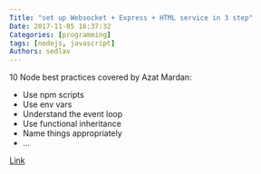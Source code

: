 ```yaml
---
Title: "set up Websocket + Express + HTML service in 3 step"
Date: 2017-11-05 16:37:32
Categories: [programming]
tags: [nodejs, javascript]
Authors: sedlav
---
```


10 Node best practices covered by Azat Mardan:

* Use npm scripts
* Use env vars
* Understand the event loop
* Use functional inheritance
* Name things appropriately
* ...

[Link](https://www.sitepoint.com/node-js-best-practices-from-the-node-gurus/)
